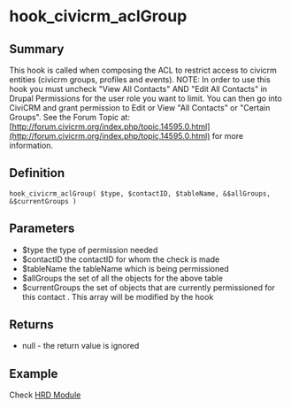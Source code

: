 # hook_civicrm_aclGroup

## Summary

This hook is called when composing the ACL to restrict access to civicrm
entities (civicrm groups, profiles and events). NOTE: In order to use
this hook you must uncheck "View All Contacts" AND "Edit All Contacts"
in Drupal Permissions for the user role you want to limit. You can then
go into CiviCRM and grant permission to Edit or View "All Contacts" or
"Certain Groups". See the Forum Topic at:
[http://forum.civicrm.org/index.php/topic,14595.0.html](http://forum.civicrm.org/index.php/topic,14595.0.html)
for more information.

## Definition

    hook_civicrm_aclGroup( $type, $contactID, $tableName, &$allGroups, &$currentGroups )

## Parameters

-   $type the type of permission needed
-   $contactID the contactID for whom the check is made
-   $tableName the tableName which is being permissioned
-   $allGroups the set of all the objects for the above table
-   $currentGroups the set of objects that are currently permissioned
    for this contact . This array will be modified by the hook

## Returns

-   null - the return value is ignored

## Example

Check [HRD Module](http://svn.civicrm.org/hrd/trunk/drupal/hrd.module)